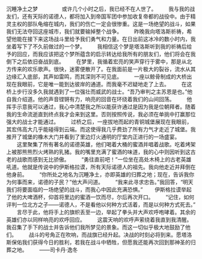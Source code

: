 沉睡净土之梦
　　
　　或许几个小时之后，我已经不在人世了。
　　我与我的战友们，还有天际的诺德人，都将加入到帝国军团中参加收复帝都的战役中。由于精灵主权的部队龟缩在城内，我们的伤亡一定会很惨重。这是一场绝望的战斗，如果我们无法夺回这座城市，我们就要输掉整个战争。
　　昨晚我向塔洛斯祈祷，希望他能在接下来这场战斗里给予我们勇气和力量。在日出前这冰冷的数小时内，我坐着写下了不久前做过的一个梦。
　　我相信这个梦是塔洛斯听到我的祈祷后给予的回应，而我应该把这个梦所蕴含的启示转达给我所有的朋友们，他们将会在我倒下之后依旧奋战到底。
　　在梦里，我循着宏亮的笑声穿行于雾中，那是从北方传来的欢乐歌声。很快，迷雾便散开了。在我面前是一片极大的裂谷，流水从其边缘汇入底部，其声如雷鸣，而其深则不可见底。
　　一座以鲸骨制成的大桥出现在我眼前，它是唯一能到达彼岸的通道。而我毫不迟疑地走了上去。
　　在这桥上步行没多久我就遇到了一位强壮而威武的战士。“吾乃审判之主苏恩是也。”他自我介绍道。他的声音铿锵有力，响亮的回音在环绕着我们的山间回荡。
　　他挥手示意我可以通过，我心中清楚我之所以能获许通过是因为我是位朝拜者。随着我的生命流逝直到终点我才会来到这里。否则按照传说，我必须在单挑中打赢那位强大的战士才能通过。
　　过桥之后，一座拔地而起的青铜城堡展现在我眼前，其宏伟高大几乎能碰得到云端。而这使得我几乎费劲了所有力气才走近了城堡。我推开了城堡的橡木大门并看到了里边灯火通明的厅堂内正进行的一场盛宴。
　　这里聚集了所有著名的诺德英雄，他们喝着大桶的蜜酒并唱着战歌。吃着烤架上被那熊熊烈火烤熟的乳猪。我的嘴里充满了蜜酒的味道，我的心中则因听到这古老的战歌而感到无比骄傲。
　　“勇往直前吧！”一位坐在高处木椅上的古老英雄吼道。他就是传说中的伊斯格拉谟，所有天际诺德人的祖先。我向他走近并拜倒在他身前。
　　“你所处之地名为沉睡净土，亦即英雄的归葬之地；现在，告诉我你为何事而来，诺德的子民？”他大声问道。
　　“我来此寻求忠告。”我回答，“明天我们将要面临的一场绝望的战斗，而我心中因此充满恐惧。”
　　伊斯格拉谟举起了他的大啤酒杯，仰首将里边的蜜酒一饮而尽，尔后再次开口。
　　“记住，如何评判一位北方之子——诺德人，不是看他以何种方式活着，而是以何种方式死去。”
　　言尽于此，他将手上的旗帜丢至一边，举起了拳头并大声欢呼咆哮着。其余的英雄们亦以同样响亮的欢呼回应。
　　这震天响的欢呼声萦绕着我直到我清醒。我召集了手下的战士并告诉他们我所梦见的景象。而这一切似乎极大地鼓励了他们。
　　战斗的号角正在吹响，而战旗已经升起。决战的时刻必将到来。愿塔洛斯保佑我们获得今日的胜利，若我在战斗中牺牲，但愿我还能再次回到那神圣的归葬之地。
　　——司卡丹·逸冬